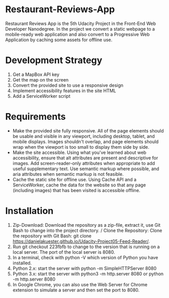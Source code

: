 # Restaurant-Reviews-App

Restaurant Reviews App is the 5th Udacity Project in the Front-End Web Developer Nanodegree. In the project we convert a static webpage to a mobile-ready web application and also convert to a Progressive Web Application by caching some assets for offline use.

# Development Strategy

1. Get a MapBox API key
2. Get the map on the screen
3. Convert the provided site to use a responsive design
4. Implement accessibility features in the site HTML
5. Add a ServiceWorker script

# Requirements
- Make the provided site fully responsive. All of the page elements should be usable and visible in any viewport, including desktop, tablet, and mobile displays. Images shouldn't overlap, and page elements should wrap when the viewport is too small to display them side by side.
- Make the site accessible. Using what you've learned about web accessibility, ensure that alt attributes are present and descriptive for images. Add screen-reader-only attributes when appropriate to add useful supplementary text. Use semantic markup where possible, and aria attributes when semantic markup is not feasible.
- Cache the static site for offline use. Using Cache API and a ServiceWorker, cache the data for the website so that any page (including images) that has been visited is accessible offline.

# Installation

1. Zip-Download: Download the repository as a zip-file, extract it, use Git Bash to change into the project directory. / Clone the Repository: Clone the repository with Git Bash: git clone https://danielakuester.github.io/Udacity-Project05-Feed-Reader/.
2. Run git checkout 223fbfb to change to the version that is running on a local server. The port of the local server is 8080.
3. In a terminal, check with python -V which version of Python you have installed.
4. Python 2.x: start the server with python -m SimpleHTTPServer 8080
5. Python 3.x: start the server with python3 -m http.server 8080 or python -m http.server 8080
6. In Google Chrome, you can also use the Web Server for Chrome extension to simulate a server and then set the port to 8080.
